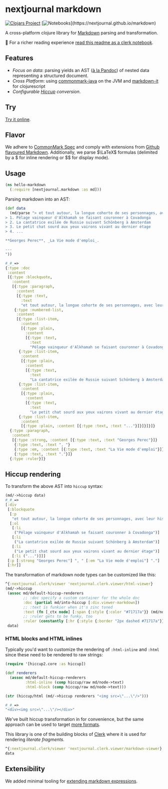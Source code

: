 # nextjournal markdown

[![Clojars Project](https://img.shields.io/clojars/v/io.github.nextjournal/markdown.svg)](https://clojars.org/io.github.nextjournal/markdown) [![Notebooks](https://img.shields.io/static/v1?label=clerk&message=notebooks&color=rgb(155,187,157))](https://nextjournal.github.io/markdown)

A cross-platform clojure library for [Markdown](https://en.wikipedia.org/wiki/Markdown) parsing and transformation.

🚧 For a richer reading experience [read this readme as a clerk notebook](https://nextjournal.github.io/markdown/README).

## Features

* _Focus on data_: parsing yields an AST ([à la Pandoc](https://nextjournal.github.io/markdown/notebooks/pandoc)) of nested data representing a structured document.
* _Cross Platform_: using [commonmark-java](https://github.com/commonmark/commonmark-java) on the JVM and [markdown-it](https://github.com/markdown-it/markdown-it) for clojurescript
* _Configurable [Hiccup](https://github.com/weavejester/hiccup) conversion_.

## Try

[Try it online](https://nextjournal.github.io/markdown/notebooks/try).

## Flavor

We adhere to [CommonMark Spec](https://spec.commonmark.org/0.30/) and comply with extensions from [Github flavoured Markdown](https://github.github.com/gfm). Additionally, we parse $\LaTeX$ formulas (delimited by a $ for inline rendering or $$ for display mode).

## Usage

```clojure
(ns hello-markdown
  (:require [nextjournal.markdown :as md]))
```

Parsing markdown into an AST:

```clojure
(def data
  (md/parse "> et tout autour, la longue cohorte de ses personnages, avec leur histoire, leur passé, leurs légendes:
> 1. Pélage vainqueur d'Alkhamah se faisant couronner à Covadonga
> 2. La cantatrice exilée de Russie suivant Schönberg à Amsterdam
> 3. Le petit chat sourd aux yeux vairons vivant au dernier étage
> 4. ...

**Georges Perec**, _La Vie mode d'emploi_.

---
"))

#_#_=>
{:type :doc
 :content
 [{:type :blockquote,
   :content
   [{:type :paragraph,
     :content
     [{:type :text,
       :text
       "et tout autour, la longue cohorte de ses personnages, avec leur histoire, leur passé, leurs légendes:"}]}
    {:type :numbered-list,
     :content
     [{:type :list-item,
       :content
       [{:type :plain,
         :content
         [{:type :text,
           :text
           "Pélage vainqueur d'Alkhamah se faisant couronner à Covadonga"}]}]}
      {:type :list-item,
       :content
       [{:type :plain,
         :content
         [{:type :text,
           :text
           "La cantatrice exilée de Russie suivant Schönberg à Amsterdam"}]}]}
      {:type :list-item,
       :content
       [{:type :plain,
         :content
         [{:type :text,
           :text
           "Le petit chat sourd aux yeux vairons vivant au dernier étage"}]}]}
      {:type :list-item,
       :content
       [{:type :plain, :content [{:type :text, :text "..."}]}]}]}]}
  {:type :paragraph,
   :content
   [{:type :strong, :content [{:type :text, :text "Georges Perec"}]}
    {:type :text, :text ", "}
    {:type :em, :content [{:type :text, :text "La Vie mode d'emploi"}]}
    {:type :text, :text "."}]}
  {:type :ruler}]}
```

## Hiccup rendering

To transform the above AST into `hiccup` syntax:

```clojure
(md/->hiccup data)
#_#_=>
[:div
 [:blockquote
  [:p
   "et tout autour, la longue cohorte de ses personnages, avec leur histoire, leur passé, leurs légendes:"]
  [:ol
   [:li
    ("Pélage vainqueur d'Alkhamah se faisant couronner à Covadonga")]
   [:li
    ("La cantatrice exilée de Russie suivant Schönberg à Amsterdam")]
   [:li
    ("Le petit chat sourd aux yeux vairons vivant au dernier étage")]
   [:li ("...")]]]
 [:p [:strong "Georges Perec"] ", " [:em "La Vie mode d'emploi"] "."]
 [:hr]]
```

The transformation of markdown node types can be customized like this:

```clojure
^{:nextjournal.clerk/viewer 'nextjournal.clerk.viewer/html-viewer}
(md/->hiccup
 (assoc md/default-hiccup-renderers
        ;; :doc specify a custom container for the whole doc
        :doc (partial md/into-hiccup [:div.viewer-markdown])
        ;; :text is funkier when it's zinc toned
        :text (fn [_ctx node] [:span {:style {:color "#71717a"}} (md/node->text node)])
        ;; :ruler gets to be funky, too
        :ruler (constantly [:hr {:style {:border "2px dashed #71717a"}}]))
 data)
```

### HTML blocks and HTML inlines

Typically you'd want to customize the rendering of `:html-inline` and `:html` since these need to be rendered to raw strings:

``` clojure
(require '[hiccup2.core :as hiccup])

(def renderers
  (assoc md/default-hiccup-renderers
         :html-inline (comp hiccup/raw md/node->text)
         :html-block (comp hiccup/raw md/node->text)))

(str (hiccup/html (md/->hiccup renderers "<img src=\"...\"/>")))

#_#_=>
"<div><img src=\"...\"/></div>"
```

We've built hiccup transformation in for convenience, but the same approach can be used to target [more formats](https://nextjournal.github.io/markdown/notebooks/pandoc).

This library is one of the building blocks of [Clerk](https://github.com/nextjournal/clerk) where it is used for rendering _literate fragments_.

```clojure
^{:nextjournal.clerk/viewer 'nextjournal.clerk.viewer/markdown-viewer}
data
```

## Extensibility

We added minimal tooling for [extending markdown expressions](https://nextjournal.github.io/markdown/notebooks/parsing_extensibility).
